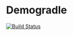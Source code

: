# Demogradle
[![Build Status](https://travis-ci.com/shavar67/Demogradle.svg?branch=master)](https://travis-ci.com/shavar67/Demogradle)
